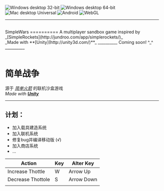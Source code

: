 ![Windows desktop 32-bit](http://simplewars.pythonanywhere.com/get_badge/Windows%20desktop%2032-bit?d)
![Windows desktop 64-bit](http://simplewars.pythonanywhere.com/get_badge/Windows%20desktop%2064-bit?d)
![Mac desktop Universal](http://simplewars.pythonanywhere.com/get_badge/Mac%20desktop%20Universal?d)
![Android](http://simplewars.pythonanywhere.com/get_badge/Android?d)
![WebGL](http://simplewars.pythonanywhere.com/get_badge/WebGL?d)
<!--Web Player is no longer supported
![Web Player](http://simplewars.pythonanywhere.com/get_badge/Web%20Player?b)
-->
__________
<br>
SimpleWars
==========
A multiplayer sandbox game inspired by _[SimpleRockets](http://jundroo.com/app/simplerockets/)_<br>
_Made with **[Unity](http://unity3d.com/)**_
__________
Coming soon! ^_^
__________
<br><br>

简单战争
==========
源于 _[简单火箭](http://jundroo.com/app/simplerockets/)_ 的联机沙盒游戏<br>
_Made with **[Unity](http://unity3d.com/)**_
__________

计划：
----------
+ 加入载具建造系统
+ 加入联机系统
+ 修复bug并编译移动版 (√)
+ 加入商店系统
+ ...

| Action            | Key | Alter Key  |
|-------------------|-----|------------|
| Increase Thottle  | W   | Arrow Up   |
| Decrease Thottole | S   | Arrow Down |
|                   |     |            |